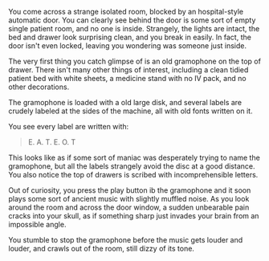 You come across a strange isolated room, blocked by an hospital-style automatic door. You can clearly see behind the door is some sort of empty single patient room, and no one is inside. Strangely, the lights are intact, the bed and drawer look surprising clean, and you break in easily. In fact, the door isn't even locked, leaving you wondering was someone just inside.

The very first thing you catch glimpse of is an old gramophone on the top of drawer. There isn't many other things of interest, including a clean tidied patient bed with white sheets, a medicine stand with no IV pack, and no other decorations.

The gramophone is loaded with a old large disk, and several labels are crudely labeled at the sides of the machine, all with old fonts written on it.

You see every label are written with:

> E. A. T. E. O. T

This looks like as if some sort of maniac was desperately trying to name the gramophone, but all the labels strangely avoid the disc at a good distance. You also notice the top of drawers is scribed with incomprehensible letters.

Out of curiosity, you press the play button ib the gramophone and it soon plays some sort of ancient music with slightly muffled noise. As you look around the room and across the door window, a sudden unbearable pain cracks into your skull, as if something sharp just invades your brain from an impossible angle.

You stumble to stop the gramophone before the music gets louder and louder, and crawls out of the room, still dizzy of its tone.
